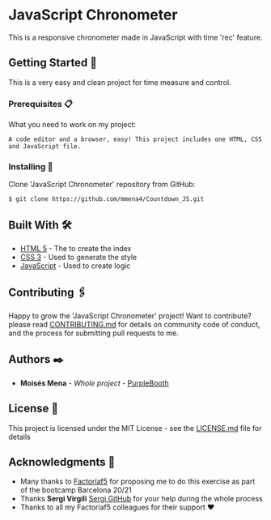 # JavaScript Chronometer

This is a responsive chronometer made in JavaScript with time 'rec' feature.

## Getting Started 🚀

This is a very easy and clean project for time measure and control.

### Prerequisites 📋

What you need to work on my project:

```
A code editor and a browser, easy! This project includes one HTML, CSS and JavaScript file.
```

### Installing 🔧

Clone 'JavaScript Chronometer' repository from GitHub:
```
$ git clone https://github.com/mmena4/Countdown_JS.git
```

## Built With 🛠️

* [HTML 5](https://developer.mozilla.org/en-US/docs/Web/Guide/HTML/HTML5) - The to create the index
* [CSS 3](https://developer.mozilla.org/en-US/docs/Web/CSS) - Used to generate the style
* [JavaScript](https://developer.mozilla.org/en-US/docs/Web/JavaScript) - Used to create logic

## Contributing 🖇️

Happy to grow the 'JavaScript Chronometer' project! Want to contribute? please read [CONTRIBUTING.md](https://gist.github.com/PurpleBooth/b24679402957c63ec426) for details on community code of conduct, and the process for submitting pull requests to me.

## Authors ✒️

* **Moisés Mena** - *Whole project* - [PurpleBooth](https://github.com/mmena4)


## License 📄

This project is licensed under the MIT License - see the [LICENSE.md](LICENSE.md) file for details

## Acknowledgments 🎁

* Many thanks to [Factoríaf5](http://www.rompemosloscodigos.org/) for proposing me to do this exercise as part of the bootcamp Barcelona 20/21
* Thanks **Sergi Virgili** [Sergi GitHub](https://github.com/Sergi-Virgili) for your help during the whole process
* Thanks to all my Factoríaf5 colleagues for their support ❤️
